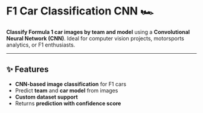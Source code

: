 # F1 Car Classification CNN 🏎️

**Classify Formula 1 car images by team and model** using a **Convolutional Neural Network (CNN)**. Ideal for computer vision projects, motorsports analytics, or F1 enthusiasts.  

---

## **✨ Features**
- **CNN-based image classification** for F1 cars  
- Predict **team** and **car model** from images  
- **Custom dataset support**  
- Returns **prediction with confidence score**  
